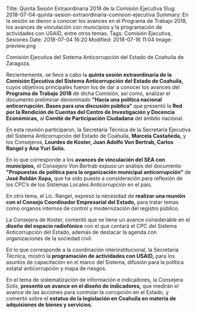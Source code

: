 Title: Quinta Sesión Extraordinaria 2018 de la Comisión Ejecutiva
Slug: 2018-07-04-quinta-sesion-extraordinaria-comision-ejecutiva
Summary: En la sesión se dieron a conocer los avances en el Programa de Trabajo 2018, los avances de vinculación con municipios y la programación de actividades con USAID, entre otros temas.
Tags: Comisión Ejecutiva, Sesiones
Date: 2018-07-04 16:20
Modified: 2018-07-16 11:04
Image: preview.png


Comisión Ejecutiva del Sistema Anticorrupción del Estado de Coahuila de Zaragoza.

Recientemente, se llevó a cabo la **quinta sesión extraordinaria de la Comisión
Ejecutiva del Sistema Anticorrupción del Estado de Coahuila,** cuyos objetivos
principales fueron los de dar a conocer los avances del **Programa de Trabajo
2018** de dicha Comisión, así como, analizar el documento preliminar denominado
**"Hacia una política nacional anticorrupción. Bases para una discusión
pública"** que presentó la **Red por la Rendición de Cuentas del Centro de
Investigación y Docencia Económicas,** al **Comité de Participación Ciudadana**
del ámbito nacional.

En esta reunión participaron, la Secretaria Técnica de la Secretaría Ejecutiva
del Sistema Anticorrupción del Estado de Coahuila, **Marcela Castañeda,** y los
Consejeros, **Lourdes de Koster, Juan Adolfo Von Bertrab, Carlos Rangel y Ana
Yuri Solís.**

En lo que corresponde a los **avances de vinculación del SEA con municipios,**
el Consejero Von Bertrab expuso un análisis del documento **"Propuestas de
política para la organización municipal anticorrupción"** de **José Roldán
Xopa,** que ha sido puesto a consideración para reflexión de los CPC’s de los
Sistemas Locales Anticorrupción en el país.

En otro tema, el Lic. Rangel, expresó la necesidad de **realizar una reunión con
el Consejo Coordinador Empresarial del Estado,** para tratar temas como organos
internos de control y modernización del registro público.

La Consejera de Koster, comentó que se tiene un avance considerable en el
**diseño del espacio radiofónico** con el que contará el CPC del Sistema
Anticorrupción del Estado, además de destacar la agenda con organizaciones de la
sociedad civil.

En lo que corresponde a la coordinación interinstitucional, la Secretaria
Técnica, mostró la **programación de actividades con USAID,** para los asuntos
de capacitación en el marco del Sistema, difusión para la política estatal
anticorrupción y mapa de riesgos.

En el tema de sistematización de información e indicadores, la Consejera Solís,
**presentó un avance en el diseño de indicadores,** que medirán el avance de las
acciones para controlar la corrupción en el Estado, y comentó sobre el **estatus
de la legislación en Coahuila en materia de adquisiones de bienes y servicios.**
